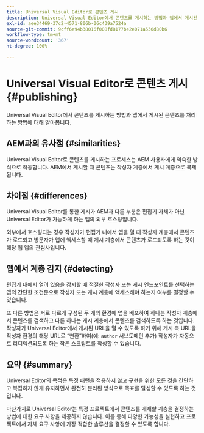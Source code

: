 ```yaml
---
title: Universal Visual Editor로 콘텐츠 게시
description: Universal Visual Editor에서 콘텐츠를 게시하는 방법과 앱에서 게시된 콘텐츠를 처리하는 방법에 대해 알아봅니다.
exl-id: aee34469-37c2-4571-806b-06c439a7524a
source-git-commit: 9cff6e94b38016f008fd8177be2e071a530d80b6
workflow-type: tm+mt
source-wordcount: '367'
ht-degree: 100%

---
```


# Universal Visual Editor로 콘텐츠 게시 {#publishing}

Universal Visual Editor에서 콘텐츠를 게시하는 방법과 앱에서 게시된 콘텐츠를 처리하는 방법에 대해 알아봅니다.

## AEM과의 유사점 {#similarities}

Universal Visual Editor로 콘텐츠를 게시하는 프로세스는 AEM 사용자에게 익숙한 방식으로 작동합니다. AEM에서 게시할 때 콘텐츠는 작성자 계층에서 게시 계층으로 복제됩니다.

## 차이점 {#differences}

Universal Visual Editor를 통한 게시가 AEM과 다른 부분은 편집기 자체가 아닌 Universal Editor가 가능하게 하는 앱의 외부 호스팅입니다.

외부에서 호스팅되는 경우 작성자가 편집기 내에서 앱을 열 때 작성자 계층에서 콘텐츠가 로드되고 방문자가 앱에 액세스할 때 게시 계층에서 콘텐츠가 로드되도록 하는 것이 해당 웹 앱의 관심사입니다.

## 앱에서 계층 감지 {#detecting}

편집기 내에서 열려 있음을 감지할 때 적절한 작성자 또는 게시 엔드포인트를 선택하는 앱의 간단한 조건문으로 작성자 또는 게시 계층에 액세스해야 하는지 여부를 결정할 수 있습니다.

또 다른 방법은 서로 다르게 구성된 두 개의 환경에 앱을 배포하여 하나는 작성자 계층에서 콘텐츠를 검색하고 다른 하나는 게시 계층에서 콘텐츠를 검색하도록 하는 것입니다. 작성자가 Universal Editor에서 게시된 URL을 열 수 있도록 하기 위해 게시 측 URL을 작성자 환경의 해당 URL로 “변환”하여(예: `author` 서브도메인 추가) 작성자가 자동으로 리디렉션되도록 하는 작은 스크립트를 작성할 수 있습니다.

## 요약 {#summary}

Universal Editor의 목적은 특정 패턴을 적용하지 않고 구현을 위한 모든 것을 간단하고 복잡하지 않게 유지하면서 완전히 분리된 방식으로 목표를 달성할 수 있도록 하는 것입니다.

마찬가지로 Universal Editor는 특정 프로젝트에서 콘텐츠를 게재할 계층을 결정하는 방법에 대한 요구 사항을 제공하지 않습니다. 이를 통해 다양한 가능성을 실현하고 프로젝트에서 자체 요구 사항에 가장 적합한 솔루션을 결정할 수 있도록 합니다.
